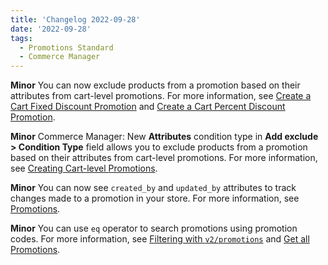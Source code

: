 ```yaml
---
title: 'Changelog 2022-09-28'
date: '2022-09-28'
tags:
  - Promotions Standard
  - Commerce Manager
---
```

**Minor** You can now exclude products from a promotion based on their attributes from cart-level promotions. For more information, see [Create a Cart Fixed Discount Promotion](/docs/api/promotions/promotions-standard-introduction) and [Create a Cart Percent Discount Promotion](/docs/api/promotions/promotions-standard-introduction).

**Minor** Commerce Manager: New **Attributes** condition type in **Add exclude > Condition Type** field allows you to exclude products from a promotion based on their attributes from cart-level promotions. For more information, see [Creating Cart-level Promotions](/docs/commerce-manager/promotions-standard/overview).

**Minor** You can now see `created_by` and `updated_by` attributes to track changes made to a promotion in your store. For more information, see [Promotions](/docs/api/promotions/promotions-standard-introduction).

**Minor** You can use `eq` operator to search promotions using promotion codes. For more information, see [Filtering with `v2/promotions`](/guides/Getting-Started/filtering) and [Get all Promotions](/docs/api/promotions/promotions-standard-introduction).
